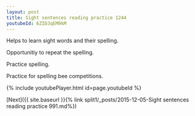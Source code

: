 ```yaml
---
layout: post
title: Sight sentences reading practice 1244
youtubeId: 6ZIDJqEM9kM
---
```

 
 
Helps to learn sight words and their spelling.

Opportunitiy to repeat the spelling. 

Practice spelling. 
 
Practice for spelling bee competitions. 
 
{% include youtubePlayer.html id=page.youtubeId %}
 
 

[Next]({{ site.baseurl }}{% link  split1/_posts/2015-12-05-Sight sentences reading practice 991.md%})
 
